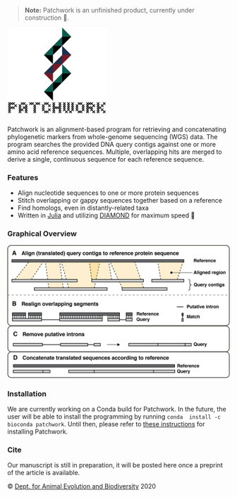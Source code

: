 > **Note:** Patchwork is an unfinished product, currently under construction 🚧.
<img src="https://github.com/fethalen/Patchwork/blob/main/patchwork_logo_500px.png" alt="Patchwork logo" width="225"/>

Patchwork is an alignment-based program for retrieving and concatenating phylogenetic markers from whole-genome sequencing (WGS) data. The program searches the provided DNA query contigs against one or more amino acid reference sequences. Multiple, overlapping hits are merged to derive a single, continuous sequence for each reference sequence.

### Features

* Align nucleotide sequences to one or more protein sequences
* Stitch overlapping or gappy sequences together based on a reference
* Find homologs, even in distantly-related taxa
* Written in [Julia](https://julialang.org/) and utilizing [DIAMOND](https://github.com/bbuchfink/diamond) for maximum speed 🐇

### Graphical Overview

![Graphical Overview](https://github.com/fethalen/patchwork/blob/main/overview.png?raw=true)

### Installation

We are currently working on a Conda build for Patchwork. In the future, 
the user will be able to install the programming by running `conda 
install -c bioconda patchwork`. Until then, please refer to 
[these instructions](https://github.com/fethalen/Patchwork/wiki/4.-Installation)
for installing Patchwork.

### Cite

Our manuscript is still in preparation, it will be posted here once a preprint
of the article is available.

© [Dept. for Animal Evolution and Biodiversity](https://www.uni-goettingen.de/en/80149.html) 2020
